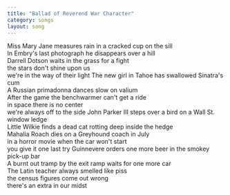```yaml
---
title: "Ballad of Reverend War Character"
category: songs
layout: song
---
```


Miss Mary Jane measures rain in a cracked cup on the sill  
In Embry's last photograph he disappears over a hill  
Darrell Dotson waits in the grass for a fight  
the stars don't shine upon us  
we're in the way of their light The new girl in Tahoe has swallowed Sinatra's cum  
A Russian primadonna dances slow on valium  
After the game the benchwarmer can't get a ride  
in space there is no center  
we're always off to the side John Parker III steps over a bird on a Wall St. window ledge  
Little Wilkie finds a dead cat rotting deep inside the hedge  
Mahalia Roach dies on a Greyhound coach in July  
in a horror movie when the car won't start  
you give it one last try Guinnevere orders one more beer in the smokey pick-up bar  
A burnt out tramp by the exit ramp waits for one more car  
The Latin teacher always smelled like piss  
the census figures come out wrong  
there's an extra in our midst
